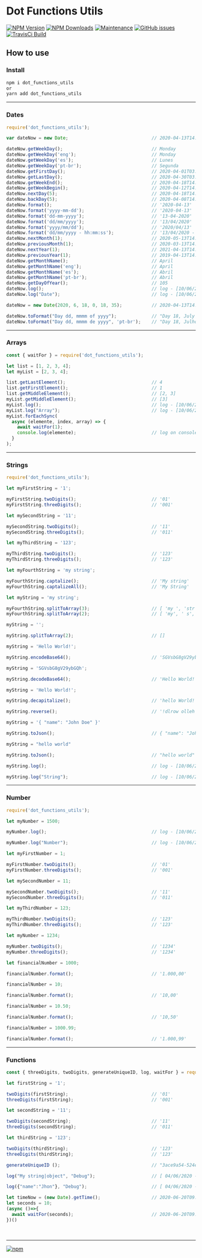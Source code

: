 # Dot Functions Utils

[![NPM Version][npm-image]][npm-url]
[![NPM Downloads][downloads-image]][downloads-url]
[![Maintenance][maintenance-img]][maintenance-url]
[![GitHub issues][issues-open-image]][issues-open-url]
[![TravisCi Build][travis-report-image]][travis-report-url]


## How to use

### Install

``` sh
npm i dot_functions_utils
or
yarn add dot_functions_utils
```

<hr>

### Dates

``` javascript
require('dot_functions_utils');

var dateNow = new Date;                               // 2020-04-13T14:09:02.649Z

dateNow.getWeekDay();                                 // Monday
dateNow.getWeekDay('eng');                            // Monday
dateNow.getWeekDay('es');                             // Lunes
dateNow.getWeekDay('pt-br');                          // Segunda
dateNow.getFirstDay();                                // 2020-04-01T03:00:00.000Z
dateNow.getLastDay();                                 // 2020-04-30T03:00:00.000Z
dateNow.getWeekEnd();                                 // 2020-04-18T14:09:02.649Z
dateNow.getWeekBegin();                               // 2020-04-12T14:09:02.649Z
dateNow.nextDay(5);                                   // 2020-04-18T14:09:02.649Z
dateNow.backDay(5);                                   // 2020-04-08T14:09:02.649Z
dateNow.format();                                     // '2020-04-13'
dateNow.format('yyyy-mm-dd');                         // '2020-04-13'
dateNow.format('dd-mm-yyyy');                         // '13-04-2020'
dateNow.format('dd/mm/yyyy');                         // '13/04/2020'
dateNow.format('yyyy/mm/dd');                         // '2020/04/13'
dateNow.format('dd/mm/yyyy - hh:mm:ss');              // '13/04/2020 - 14:09:02'
dateNow.nextMonth(1);                                 // 2020-05-13T14:09:02.649Z
dateNow.previousMonth(1);                             // 2020-03-13T14:09:02.649Z
dateNow.nextYear(1);                                  // 2021-04-13T14:09:02.649Z
dateNow.previousYear(1);                              // 2019-04-13T14:09:02.649Z
dateNow.getMonthName();                               // April
dateNow.getMonthName('eng');                          // April
dateNow.getMonthName('es');                           // Abril
dateNow.getMonthName('pt-br');                        // Abril
dateNow.getDayOfYear();                               // 105
dateNow.log();                                        // log - [10/06/2020 - 19:48:56] >  2020-04-13T14:09:02.649Z | return 2020-04-13T14:09:02.649Z
dateNow.log("Date");                                  // log - [10/06/2020 - 19:48:56] (Date) >  2020-04-13T14:09:02.649Z | return 2020-04-13T14:09:02.649Z

dateNow = new Date(2020, 6, 18, 0, 18, 35);           // 2020-04-13T14:09:02.649Z

dateNow.toFormat("Day dd, mmmm of yyyy");             // "Day 18, July of 2020"
dateNow.toFormat("Day dd, mmmm de yyyy", 'pt-br');    // "Day 18, Julho de 2020"

```

<hr>

### Arrays

``` javascript
const { waitFor } = require('dot_functions_utils');

let list = [1, 2, 3, 4];
let myList = [2, 3, 4];

list.getLastElement();                                // 4
list.getFirstElement();                               // 1
list.getMiddleElement();                              // [2, 3]
myList.getMiddleElement();                            // [3]
myList.log();                                         // log - [10/06/2020 - 19:48:56] >  [2, 3, 4] | return [2, 3, 4]
myList.log("Array");                                  // log - [10/06/2020 - 19:48:56] (Array) >  [2, 3, 4] | return [2, 3, 4]
myList.forEachSync(
  async (elemente, index, array) => {
    await waitFor(1);
    console.log(elemente);                            // log on console the elements after 1 second
  }
);

```

<hr>

### Strings

``` javascript
require('dot_functions_utils');

let myFirstString = '1';

myFirstString.twoDigits();                            // '01'
myFirstString.threeDigits();                          // '001'

let mySecondString = '11';

mySecondString.twoDigits();                           // '11'
mySecondString.threeDigits();                         // '011'

let myThirdString = '123';

myThirdString.twoDigits();                            // '123'
myThirdString.threeDigits();                          // '123'

let myFourthString = 'my string';

myFourthString.captalize();                           // 'My string'
myFourthString.captalizeAll();                        // 'My String'

let myString = 'my string';

myFourthString.splitToArray(3);                       // [ 'my ', 'str', 'ing' ]
myFourthString.splitToArray(2);                       // [ 'my', ' s', 'tr', 'in', 'g' ]

myString = '';

myString.splitToArray(2);                             // []

myString = 'Hello World!';

myString.encodeBase64();                              // 'SGVsbG8gV29ybGQh'

myString = 'SGVsbG8gV29ybGQh';

myString.decodeBase64();                              // 'Hello World!'

myString = 'Hello World!';

myString.decapitalize();                              // 'hello World!'

myString.reverse();                                   // '!dlrow olleh'

myString = '{ "name": "John Doe" }'

myString.toJson();                                    // { "name": "John Doe" }

myString = "hello world"

myString.toJson();                                    // "hello world"

myString.log();                                       // log - [10/06/2020 - 19:48:56] >  "hello world" | return "hello world"

myString.log("String");                               // log - [10/06/2020 - 19:48:56] (String) >  "hello world" | return "hello world"

```

<hr>

### Number

``` javascript
require('dot_functions_utils');

let myNumber = 1500;

myNumber.log();                                       // log - [10/06/2020 - 19:48:56] >  1500 | return 1500

myNumber.log("Number");                               // log - [10/06/2020 - 19:48:56] (Number) >  1500 | return 1500

let myFirstNumber = 1;

myFirstNumber.twoDigits();                            // '01'
myFirstNumber.threeDigits();                          // '001'

let mySecondNumber = 11;

mySecondNumber.twoDigits();                           // '11'
mySecondNumber.threeDigits();                         // '011'

let myThirdNumber = 123;

myThirdNumber.twoDigits();                            // '123'
myThirdNumber.threeDigits();                          // '123'

let myNumber = 1234;

myNumber.twoDigits();                                 // '1234'
myNumber.threeDigits();                               // '1234'

let financialNumber = 1000;

financialNumber.format();                             // '1.000,00'

financialNumber = 10;

financialNumber.format();                             // '10,00'

financialNumber = 10.50;

financialNumber.format();                             // '10,50'

financialNumber = 1000.99;

financialNumber.format();                             // '1.000,99'

```

<hr>

### Functions

``` javascript
const { threeDigits, twoDigits, generateUniqueID, log, waitFor } = require('dot_functions_utils');

let firstString = '1';

twoDigits(firstString);                               // '01'
threeDigits(firstString);                             // '001'

let secondString = '11';

twoDigits(secondString);                              // '11'
threeDigits(secondString);                            // '011'

let thirdString = '123';

twoDigits(thirdString);                               // '123'
threeDigits(thirdString);                             // '123'

generateUniqueID ();                                  // "3ace9a54-524e-c7df-9556-c97042413565"

log("My string|object", "Debug");                     // [ 04/06/2020 - 18:45:50 - Debug ] > "My string|object"

log({"name":"Jhon"}, "Debug");                        // [ 04/06/2020 - 18:45:50 - Debug ] > {"name":"Jhon"}

let timeNow = (new Date).getTime();                   // 2020-06-20T09:05:30.649Z
let seconds = 10;
(async ()=>{
  await waitFor(seconds);                             // 2020-06-20T09:05:40.895Z
})()

```

<br>
<hr>

[![npm](https://img.shields.io/npm/l/express.svg)](https://github.com/AndreOneti/dot_functions_utils/blob/master/LICENSE)

[travis-report-image]: https://travis-ci.org/AndreOneti/dot_functions_utils.svg?branch=master
[travis-report-url]: https://travis-ci.org/github/AndreOneti/dot_functions_utils
[downloads-image]: https://img.shields.io/npm/dm/dot_functions_utils.svg
[downloads-url]: https://npmjs.org/package/dot_functions_utils
[npm-image]: https://img.shields.io/npm/v/dot_functions_utils.svg
[npm-url]: https://npmjs.org/package/dot_functions_utils
[maintenance-img]: https://img.shields.io/badge/Maintained%3F-yes-green.svg
[maintenance-url]: https://github.com/AndreOneti/dot_functions_utils
[issues-open-image]: https://img.shields.io/github/issues/AndreOneti/dot_functions_utils.svg
[issues-open-url]: https://github.com/AndreOneti/dot_functions_utils/issues?q=is%3Aopen+is%3Aissue
